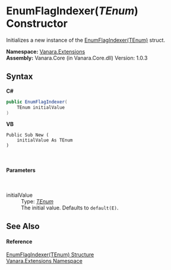 # EnumFlagIndexer(*TEnum*) Constructor 
 

Initializes a new instance of the <a href="9bf6d8f0-02ad-950e-9721-68dfefdb4bca">EnumFlagIndexer(TEnum)</a> struct.

**Namespace:**&nbsp;<a href="9abe54ff-18ce-e333-beed-30e855655381">Vanara.Extensions</a><br />**Assembly:**&nbsp;Vanara.Core (in Vanara.Core.dll) Version: 1.0.3

## Syntax

**C#**<br />
``` C#
public EnumFlagIndexer(
	TEnum initialValue
)
```

**VB**<br />
``` VB
Public Sub New ( 
	initialValue As TEnum
)
```

<br />

#### Parameters
&nbsp;<dl><dt>initialValue</dt><dd>Type: <a href="9bf6d8f0-02ad-950e-9721-68dfefdb4bca">*TEnum*</a><br />The initial value. Defaults to `default(E)`.</dd></dl>

## See Also


#### Reference
<a href="9bf6d8f0-02ad-950e-9721-68dfefdb4bca">EnumFlagIndexer(TEnum) Structure</a><br /><a href="9abe54ff-18ce-e333-beed-30e855655381">Vanara.Extensions Namespace</a><br />